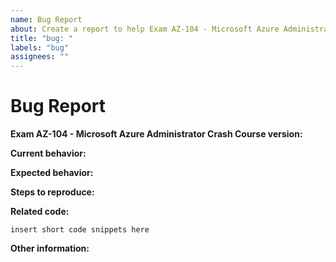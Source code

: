 ```yaml
---
name: Bug Report
about: Create a report to help Exam AZ-104 - Microsoft Azure Administrator Crash Course to improve
title: "bug: "
labels: "bug"
assignees: ""
---
```


# Bug Report

**Exam AZ-104 - Microsoft Azure Administrator Crash Course version:**

<!-- Please specify commit or tag version. -->

**Current behavior:**

<!-- Describe how the bug manifests. -->

**Expected behavior:**

<!-- Describe what the behavior would be without the bug. -->

**Steps to reproduce:**

<!--  Please explain the steps required to duplicate the issue, especially if you are able to provide a sample application. -->

**Related code:**

<!-- If you are able to illustrate the bug or feature request with an example, please provide it here. -->

```
insert short code snippets here
```

**Other information:**

<!-- List any other information that is relevant to your issue. Related issues, suggestions on how to fix, Stack Overflow links, forum links, etc. -->
